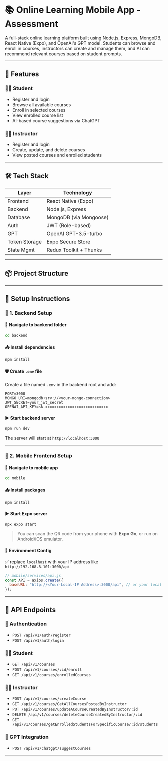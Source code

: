 
# 📚 Online Learning Mobile App - Assessment

A full-stack online learning platform built using Node.js, Express, MongoDB, React Native (Expo), and OpenAI's GPT model. Students can browse and enroll in courses, instructors can create and manage them, and AI can recommend relevant courses based on student prompts.

---

## 📱 Features

### 👨‍🎓 Student
- Register and login
- Browse all available courses
- Enroll in selected courses
- View enrolled course list
- AI-based course suggestions via ChatGPT

### 👨‍🏫 Instructor
- Register and login
- Create, update, and delete courses
- View posted courses and enrolled students

---

## 🛠 Tech Stack

| Layer        | Technology |
|--------------|------------|
| Frontend     | React Native (Expo) |
| Backend      | Node.js, Express |
| Database     | MongoDB (via Mongoose) |
| Auth         | JWT (Role-based) |
| GPT          | OpenAI GPT-3.5-turbo |
| Token Storage| Expo Secure Store |
| State Mgmt   | Redux Toolkit + Thunks |

---

## 📦 Project Structure

---

## 🚀 Setup Instructions

### 🔧 1. Backend Setup

#### 📍 Navigate to backend folder
```bash
cd backend
```

#### 📥 Install dependencies
```bash
npm install
```

#### 🛡️ Create `.env` file
Create a file named `.env` in the backend root and add:

```env
PORT=3000
MONGO_URI=mongodb+srv://<your-mongo-connection>
JWT_SECRET=your_jwt_secret
OPENAI_API_KEY=sk-xxxxxxxxxxxxxxxxxxxxxxxxxxxx
```

#### ▶️ Start backend server
```bash
npm run dev
```

The server will start at `http://localhost:3000`

---

### 📱 2. Mobile Frontend Setup

#### 📍 Navigate to mobile app
```bash
cd mobile
```

#### 📥 Install packages
```bash
npm install
```

#### ▶️ Start Expo server
```bash
npx expo start
```

> You can scan the QR code from your phone with **Expo Go**, or run on Android/iOS emulator.

#### 📁 Environment Config

✅ replace `localhost` with your IP address like `http://192.168.8.101:3000/api`

```js
// mobile/services/api.js
const API = axios.create({
  baseURL: "http://<Your-Local-IP Address>:3000/api", // or your local IP for real device
});
```

---

## 📡 API Endpoints

### 🔐 Authentication
- `POST /api/v1/auth/register`
- `POST /api/v1/auth/login`

### 👨‍🎓 Student
- `GET /api/v1/courses`
- `POST /api/v1/courses/:id/enroll`
- `GET /api/v1/courses/enrolledCourses`

### 👨‍🏫 Instructor
- `POST /api/v1/courses/createCourse`
- `GET /api/v1/courses/GetAllCoursesPostedByInstructor`
- `PUT /api/v1/courses/updateACourseCreatedByInstructor/:id`
- `DELETE /api/v1/courses/deleteCourseCreatedByInstructor/:id`
- `GET /api/v1/courses/getEnrolledStudentsForSpecificCourse/:id/students`

### 🧠 GPT Integration
- `POST /api/v1/chatgpt/suggestCourses`  

---
